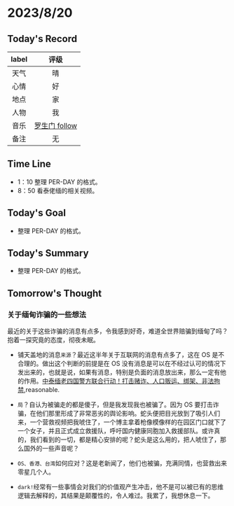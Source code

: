 # 2023/8/20  
## Today's Record
|label|评级|
|:-:|:-:|
|天气|晴|
|心情|好|
|地点|家|
|人物|我|
|音乐|[罗生门 follow](https://music.163.com/song?id=1456890009&userid=568230449)|
|备注|无|

## Time Line
+ 1：10 整理 PER-DAY 的格式。
+ 8：50 看泰佬缅的相关视频。
  
## Today's Goal
+ 整理 PER-DAY 的格式。
  
## Today's Summary
+ 整理 PER-DAY 的格式。

## Tomorrow's Thought
### 关于缅甸诈骗的一些想法
最近的关于这些诈骗的消息有点多，令我感到好奇，难道全世界赔骗到缅甸了吗？ 抱着一探究竟的态度，彻夜未眠。

+ 铺天盖地的消息`来源`？最近这半年关于互联网的消息有点多了，这在 OS 是不合理的。做出这个判断的前提是在 OS 没有消息是可以在不经过认可的情况下发出来的，也就是说，如果有消息，特别是负面的消息放出来，那么一定有他的作用。[中泰缅老四国警方联合行动！打击赌诈、人口贩运、绑架、非法拘禁](https://baijiahao.baidu.com/s?id=1774572836148245924&wfr=spider&for=pc),reasonable.
  
  
+ `局`？自认为被骗走的都是傻子，但是我发现我也被骗了。因为 OS 要打击诈骗，在他们那里形成了非常恶劣的舆论影响。蛇头便把目光放到了吸引人们来，一个营救视频把我唬住了，一个博主拿着枪像模像样的在园区门口就下了一个女子，并且正式成立救援队，呼吁国内健康同胞加入救援部队。或许真的，我们看到的一切，都是精心安排的呢？蛇头是这么用的，把人唬住了，那么国外的一些声音呢？
+ `OS、香港、台湾`如何应对？这是老新闻了，他们也被骗，充满同情，也营救出来零星几个人。
+ `dark!`经常有一些事情会对我们的价值观产生冲击，他不是可以被已有的思维逻辑去解释的，其结果是颠覆性的，令人难过。我累了，我想休息一下。
